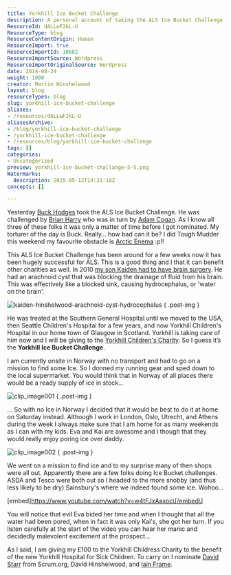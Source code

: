 ```yaml
---
title: Yorkhill Ice Bucket Challenge
description: A personal account of taking the ALS Ice Bucket Challenge to support Yorkhill Children's Charity, highlighting a family’s experience with childhood brain surgery and fundraising.
ResourceId: dALLwF2kL-U
ResourceType: blog
ResourceContentOrigin: Human
ResourceImport: true
ResourceImportId: 10682
ResourceImportSource: Wordpress
ResourceImportOriginalSource: Wordpress
date: 2014-08-24
weight: 1000
creator: Martin Hinshelwood
layout: blog
resourceTypes: blog
slug: yorkhill-ice-bucket-challenge
aliases:
- /resources/dALLwF2kL-U
aliasesArchive:
- /blog/yorkhill-ice-bucket-challenge
- /yorkhill-ice-bucket-challenge
- /resources/blog/yorkhill-ice-bucket-challenge
tags: []
categories:
- Uncategorized
preview: yorkhill-ice-bucket-challange-5-5.png
Watermarks:
  description: 2025-05-12T14:21:18Z
concepts: []

---
```

Yesterday [Buck Hodges](http://blogs.msdn.com/b/buckh/archive/2014/08/21/the-als-ice-bucket-challenge.aspx) took the ALS Ice Bucket Challenge. He was challenged by [Brian Harry](http://blogs.msdn.com/b/bharry/archive/2014/08/19/als-ice-bucket-challenge.aspx) who was in turn by [Adam Cogan](https://www.youtube.com/watch?v=P_4FM9laAl0). As I know all three of these folks it was only a matter of time before I got nominated. My torturer of the day is Buck. Really… how bad can it be? I did Tough Mudder this weekend my favourite obstacle is [Arctic Enema](https://toughmudder.co.uk/obstacles/arctic-enema) :p!!

This ALS Ice Bucket Challenge has been around for a few weeks now it has been hugely successful for ALS. This is a good thing and I that it can benefit other charities as well. In 2010 [my son Kaiden had to have brain surgery](http://kaiden.hinshelwood.com/2010/07/operation.html). He had an arachnoid cyst that was blocking the drainage of fluid from his brain. This was effectively like a blocked sink, causing hydrocephalus, or 'water on the brain'.

![kaiden-hinshelwood-arachnoid-cyst-hydrocephalus](images/kaiden-hinshelwood-arachnoid-cyst-hydrocephalus-794x450-3-4.png)
{ .post-img }

He was treated at the Southern General Hospital until we moved to the USA, then Seattle Children's Hospital for a few years, and now Yorkhill Children's Hospital in our home town of Glasgow in Scotland. Yorkhill is taking care of him now and I will be giving to the [Yorkhill Children's Charity](http://www.yorkhill.org/). So I guess it’s the **Yorkhill Ice Bucket Challenge**.

I am currently onsite in Norway with no transport and had to go on a mission to find some Ice. So I donned my running gear and sped down to the local supermarket. You would think that in Norway of all places there would be a ready supply of ice in stock...

![clip_image001](images/clip-image001-1-1.jpg "clip_image001")
{ .post-img }

... So with no Ice in Norway I decided that it would be best to do it at home on Saturday instead. Although I work in London, Oslo, Utrecht, and Athens during the week I always make sure that I am home for as many weekends as I can with my kids. Eva and Kai are awesome and I though that they would really enjoy poring ice over daddy.

![clip_image002](images/clip-image002-2-2.jpg "clip_image002")
{ .post-img }

We went on a mission to find ice and to my surprise many of then shops were all out. Apparently there are a few folks doing Ice Bucket challenges. ASDA and Tesco were both out so I headed to the more snobby (and thus less likely to be dry) Sainsbury's where we indeed found some ice. Wohoo...

\[embed\]https://www.youtube.com/watch?v=w4tFJxAaxoc\[/embed\]

You will notice that evil Eva bided her time and when I thought that all the water had been pored, when in fact it was only Kai's, she got her turn. If you listen carefully at the start of the video you can hear her manic and decidedly malevolent excitement at the prospect...

As I said, I am giving my £100 to the Yorkhill Childress Charity to the benefit of the new Yorkhill Hospital for Sick Children. To carry on I nominate [David Starr](http://courses.scrum.org/about/david-starr) from Scrum.org, David Hinshelwood, and [Iain Frame](http://uk.linkedin.com/pub/iain-frame/0/558/b77).
